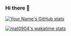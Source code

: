 ### Hi there 👋

<!--
**mat0904/mat0904** is a ✨ _special_ ✨ repository because its `README.md` (this file) appears on your GitHub profile.

Here are some ideas to get you started:

- 🔭 I’m currently working on ...
- 🌱 I’m currently learning ...
- 👯 I’m looking to collaborate on ...
- 🤔 I’m looking for help with ...
- 💬 Ask me about ...
- 📫 How to reach me: ...
- 😄 Pronouns: ...
- ⚡ Fun fact: ...
-->

[![Your Name's GitHub stats](https://github-readme-stats.vercel.app/api?username=VOTRE_NOM_UTILISATEUR_GITHUB&show_icons=true&title_color=00ADB5&icon_color=00ADB5&text_color=333333&bg_color=ffffff)](https://github.com/VOTRE_NOM_UTILISATEUR_GITHUB)

[![mat0904's wakatime stats](https://github-readme-stats.vercel.app/api/wakatime?username=mat0904)](https://github.com/anuraghazra/github-readme-stats)
